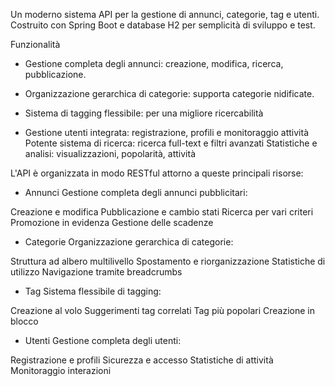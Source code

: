 Un moderno sistema API per la gestione di annunci, categorie, tag e utenti. Costruito con Spring Boot e database H2 per semplicità di sviluppo e test.

Funzionalità

 - Gestione completa degli annunci: creazione, modifica, ricerca, pubblicazione.

 - Organizzazione gerarchica di categorie: supporta categorie nidificate.

 - Sistema di tagging flessibile: per una migliore ricercabilità
 - Gestione utenti integrata: registrazione, profili e monitoraggio attività
 Potente sistema di ricerca: ricerca full-text e filtri avanzati
 Statistiche e analisi: visualizzazioni, popolarità, attività


L'API è organizzata in modo RESTful attorno a queste principali risorse:

- Annunci
Gestione completa degli annunci pubblicitari:

Creazione e modifica
Pubblicazione e cambio stati
Ricerca per vari criteri
Promozione in evidenza
Gestione delle scadenze

- Categorie
Organizzazione gerarchica di categorie:

Struttura ad albero multilivello
Spostamento e riorganizzazione
Statistiche di utilizzo
Navigazione tramite breadcrumbs

- Tag
Sistema flessibile di tagging:

Creazione al volo
Suggerimenti tag correlati
Tag più popolari
Creazione in blocco

- Utenti
Gestione completa degli utenti:

Registrazione e profili
Sicurezza e accesso
Statistiche di attività
Monitoraggio interazioni
